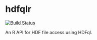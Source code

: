 ﻿# hdfqlr
[![Build Status](https://travis-ci.org/mkoohafkan/hdfqlr.svg?branch=master)](https://travis-ci.org/mkoohafkan/hdfqlr)

An R API for HDF file access using HDFql.